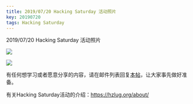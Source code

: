 ```yaml
---
title: 2019/07/20 Hacking Saturday 活动照片
key: 20190720
tags: Hacking Saturday
---
```

2019/07/20 Hacking Saturday 活动照片
<!--more-->

![](https://ae01.alicdn.com/kf/Hf53d2074d370429c8a5165cfe5ccc2fa2.jpg)

![](https://ae01.alicdn.com/kf/H4d501fdb47ed47e99c4aa9ed80d00cfaI.jpg)

有任何想学习或者愿意分享的内容，请在邮件列表回复[本帖](https://groups.google.com/forum/#!topic/hzlug/bsklaFeMIzc)，让大家事先做好准备。

有关Hacking Saturday活动的介绍：https://hzlug.org/about/